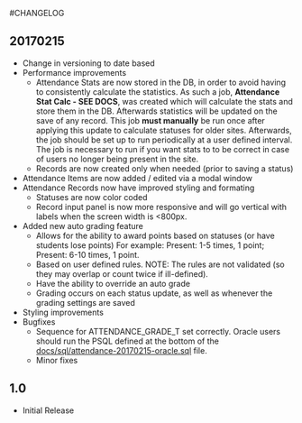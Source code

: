 #CHANGELOG

## 20170215
* Change in versioning to date based
* Performance improvements
  * Attendance Stats are now stored in the DB, in order to avoid having
    to consistently calculate the statistics.
    As such a job, __Attendance Stat Calc - SEE DOCS__, was created which will
    calculate the stats and store them in the DB. Afterwards statistics will be
    updated on the save of any record.
    This job __must manually__ be run once after applying this update to calculate
    statuses for older sites.
    Afterwards, the job should be set up to run periodically at a user defined interval.
    The job is necessary to run if you want stats to to be correct in case of users
    no longer being present in the site.
  * Records are now created only when needed (prior to saving a status)
* Attendance Items are now added / edited via a modal window
* Attendance Records now have improved styling and formating
  * Statuses are now color coded
  * Record input panel is now more responsive and will go vertical with labels
  when the screen width is <800px.
* Added new auto grading feature
  * Allows for the ability to award points based on statuses (or have students lose
  points)
  For example: Present: 1-5 times, 1 point; Present: 6-10 times, 1 point.
  * Based on user defined rules. NOTE: The rules are not validated (so they may overlap
  or count twice if ill-defined).
  * Have the ability to override an auto grade
  * Grading occurs on each status update, as well as whenever the grading settings are
  saved
* Styling improvements
* Bugfixes
  * Sequence for ATTENDANCE\_GRADE\_T set correctly.
  Oracle users should run the PSQL defined at the bottom of the 
  [docs/sql/attendance-20170215-oracle.sql](attendance-20170215-oracle.sql) file.
  * Minor fixes

## 1.0
* Initial Release
